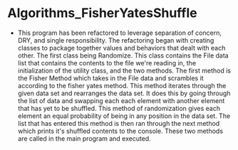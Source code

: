 # Algorithms_FisherYatesShuffle
 - This program has been refactored to leverage separation of concern, DRY, and single responsibility. The refactoring began with creating classes to package together values and behaviors that dealt with each other. The
first class being Randomize. This class contains the File data list that contains the contents to the file we're reading in, the initialization of the utility class, and the two methods. The first method is the Fisher Method which takes in the File data and scrambles it according to the fisher yates method. This method iterates through the given data set and rearranges the data set. It does this by going through the list of data and swapping each
each element with another element that has yet to be shuffled. This method of randomization gives each element an equal probability of being in any position in the data set. The list that has entered this method is then ran through the next method which prints it's shuffled contents to the console. These two methods are called in the main program and executed.
